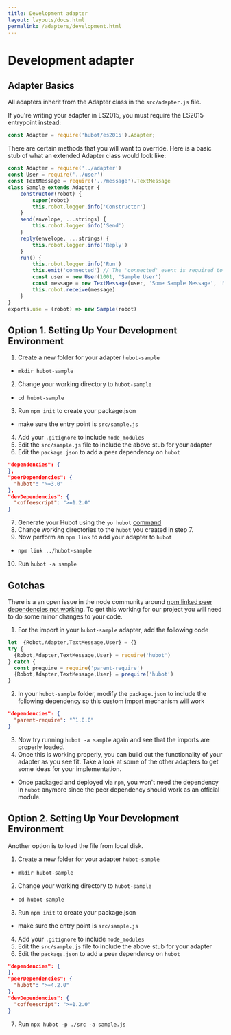 ```yaml
---
title: Development adapter
layout: layouts/docs.html
permalink: /adapters/development.html
---
```


# Development adapter

## Adapter Basics

All adapters inherit from the Adapter class in the `src/adapter.js` file.

If you're writing your adapter in ES2015, you must require the ES2015 entrypoint instead:

```javascript
const Adapter = require('hubot/es2015').Adapter;
```

There are certain methods that you will want to override.  Here is a basic stub of what an extended Adapter class would look like:

```javascript
const Adapter = require('../adapter')
const User = require('../user')
const TextMessage = require('../message').TextMessage
class Sample extends Adapter {
    constructor(robot) {
        super(robot)
        this.robot.logger.info('Constructor')
    }
    send(envelope, ...strings) {
        this.robot.logger.info('Send')
    }
    reply(envelope, ...strings) {
        this.robot.logger.info('Reply')
    }
    run() {
        this.robot.logger.info('Run')
        this.emit('connected') // The 'connected' event is required to trigger loading of Hubot scripts.
        const user = new User(1001, 'Sample User')
        const message = new TextMessage(user, 'Some Sample Message', 'MSG-001')
        this.robot.receive(message)
    }
}
exports.use = (robot) => new Sample(robot)
```

## Option 1. Setting Up Your Development Environment

1. Create a new folder for your adapter `hubot-sample`
  - `mkdir hubot-sample`
2. Change your working directory to `hubot-sample`
  - `cd hubot-sample`
3. Run `npm init` to create your package.json
  - make sure the entry point is `src/sample.js`
4. Add your `.gitignore` to include `node_modules`
5. Edit the `src/sample.js` file to include the above stub for your adapter
6. Edit the `package.json` to add a peer dependency on `hubot`

  ```json
  "dependencies": {
  },
  "peerDependencies": {
    "hubot": ">=3.0"
  },
  "devDependencies": {
    "coffeescript": ">=1.2.0"
  }
  ```

7. Generate your Hubot using the `yo hubot` [command](https://hubot.github.com/docs/)
8. Change working directories to the `hubot` you created in step 7.
9. Now perform an `npm link` to add your adapter to `hubot`
  - `npm link ../hubot-sample`
10. Run `hubot -a sample`

## Gotchas

There is a an open issue in the node community around [npm linked peer dependencies not working](https://github.com/npm/npm/issues/5875). To get this working for our project you will need to do some minor changes to your code.

1. For the import in your `hubot-sample` adapter, add the following code

  ```javascript
  let  {Robot,Adapter,TextMessage,User} = {}
  try {
    {Robot,Adapter,TextMessage,User} = require('hubot')
  } catch {
    const prequire = require('parent-require')
    {Robot,Adapter,TextMessage,User} = prequire('hubot')
  }
  ```
2. In your `hubot-sample` folder, modify the `package.json` to include the following dependency so this custom import mechanism will work

  ```json
  "dependencies": {
    "parent-require": "^1.0.0"
  }
  ```
3. Now try running `hubot -a sample` again and see that the imports are properly loaded.
4. Once this is working properly, you can build out the functionality of your adapter as you see fit.  Take a look at some of the other adapters to get some ideas for your implementation.
  - Once packaged and deployed via `npm`, you won't need the dependency in `hubot` anymore since the peer dependency should work as an official module.

## Option 2. Setting Up Your Development Environment

Another option is to load the file from local disk.

1. Create a new folder for your adapter `hubot-sample`
  - `mkdir hubot-sample`
2. Change your working directory to `hubot-sample`
  - `cd hubot-sample`
3. Run `npm init` to create your package.json
  - make sure the entry point is `src/sample.js`
4. Add your `.gitignore` to include `node_modules`
5. Edit the `src/sample.js` file to include the above stub for your adapter
6. Edit the `package.json` to add a peer dependency on `hubot`

  ```json
  "dependencies": {
  },
  "peerDependencies": {
    "hubot": ">=4.2.0"
  },
  "devDependencies": {
    "coffeescript": ">=1.2.0"
  }
  ```

7. Run `npx hubot -p ./src -a sample.js`

